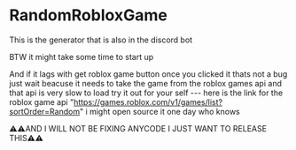 # RandomRobloxGame
This is the generator that is also in the discord bot

BTW it might take some time to start up

And if it lags with get roblox game button once you clicked it thats not a bug just wait beacuse it needs to take the game from the roblox games api and that api is very slow to load try it out for your self ---
here is the link for the roblox game api "https://games.roblox.com/v1/games/list?sortOrder=Random" i might open source it one day who knows

⚠️⚠️AND I WILL NOT BE FIXING ANYCODE I JUST WANT TO RELEASE THIS⚠️⚠️
